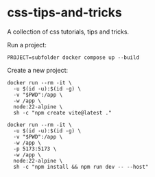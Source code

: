 # css-tips-and-tricks
A collection of css tutorials, tips and tricks.

Run a project:

``` PROJECT=subfolder docker compose up --build ```

Create a new project:

``` 
docker run --rm -it \
  -u $(id -u):$(id -g) \
  -v "$PWD":/app \
  -w /app \
  node:22-alpine \
  sh -c "npm create vite@latest ."
 ```

``` 
docker run --rm -it \
  -u $(id -u):$(id -g) \
  -v "$PWD":/app \
  -w /app \
  -p 5173:5173 \
  -w /app \
  node:22-alpine \
  sh -c "npm install && npm run dev -- --host"
 ```

